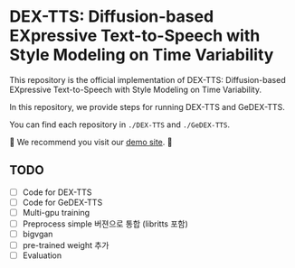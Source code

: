 # DEX-TTS: Diffusion-based EXpressive Text-to-Speech with Style Modeling on Time Variability

This repository is the official implementation of DEX-TTS: Diffusion-based EXpressive Text-to-Speech with Style Modeling on Time Variability. 

In this repository, we provide steps for running DEX-TTS and GeDEX-TTS. 

You can find each repository in ```./DEX-TTS``` and ```./GeDEX-TTS```.

🙏 We recommend you visit our [demo site](https://dextts.github.io/demo.github.io/). 🙏


## TODO
- [ ] Code for DEX-TTS
- [ ] Code for GeDEX-TTS
- [ ] Multi-gpu training
- [ ] Preprocess simple 버젼으로 통합 (libritts 포함)
- [ ] bigvgan 
- [ ] pre-trained weight 추가
- [ ] Evaluation
